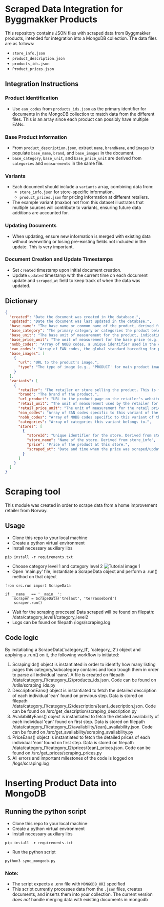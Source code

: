 # Scraped Data Integration for Byggmakker Products

This repository contains JSON files with scraped data from Byggmakker products, intended for integration into a MongoDB collection. The data files are as follows:

- `store_info.json`
- `product_description.json`
- `products_ids.json`
- `Product_prices.json`

## Integration Instructions

### Product Identification

- Use `ean_codes` from `products_ids.json` as the primary identifier for documents in the MongoDB collection to match data from the different files. This is an array since each product can possibly have multiple EANs.

### Base Product Information

- From `product_description.json`, extract `name`, `brandName`, and `images` to populate `base_name`, `brand`, and `base_images` in the document.
- `base_category`, `base_unit`, and `base_price_unit` are derived from `categories` and `measurements` in the same file.

### Variants

- Each document should include a `variants` array, combining data from:
  - `store_info.json` for store-specific information.
  - `product_prices.json` for pricing information at different retailers.
- The example variant (maxbo) not from this dataset illustrates that multiple sources will contribute to variants, ensuring future data additions are accounted for.

### Updating Documents

- When updating, ensure new information is merged with existing data without overwriting or losing pre-existing fields not included in the update. This is very important.

### Document Creation and Update Timestamps

- Set `created` timestamp upon initial document creation.
- Update `updated` timestamp with the current time on each document update and `scraped_at` field to keep track of when the data was updated.

## Dictionary

```json
{
  "created": "Date the document was created in the database.",
  "updated": "Date the document was last updated in the database.",
  "base_name": "The base name or common name of the product, derived from product descriptions.",
  "base_category": "The primary category or categories the product belongs to, indicating its general classification.",
  "base_unit": "The base unit of measurement for the product, indicating how it is sold or measured (e.g., 'Pakke').",
  "base_price_unit": "The unit of measurement for the base price (e.g., 'M2' for per square meter).",
  "nobb_codes": "Array of NOBB codes, a unique identifier used in the construction industry to identify products.",
  "ean_codes": "Array of EAN codes, the global standard barcoding for product identification.",
  "base_images": [
    {
      "url": "URL to the product's image.",
      "type": "The type of image (e.g., 'PRODUCT' for main product images)."
    }
  ],
  "variants": [
    {
      "retailer": "The retailer or store selling the product. This is fixed value, Byggmakker.",
      "brand": "The brand of the product.",
      "url_product": "URL to the product page on the retailer's website. Derived from products_ids",
      "retail_unit": "The unit of measurement used by the retailer for this product.",
      "retail_price_unit": "The unit of measurement for the retail price (e.g., 'M2').",
      "ean_codes": "Array of EAN codes specific to this variant of the product.",
      "nobb_codes": "Array of NOBB codes specific to this variant of the product.",
      "categories": "Array of categories this variant belongs to.",
      "stores": [
        {
          "storeId": "Unique identifier for the store. Derived from store_info or Prices",
          "store_name": "Name of the store. Derived from store_info",
          "price": "Price of the product at this store.",
          "scraped_at": "Date and time when the price was scraped/updated."
        }
      ]
    }
  ]
}
```

# Scraping tool

This module was created in order to scrape data from a home improvement retailer from Norway.

## Usage

- Clone this repo to your local machine
- Create a python virtual environment
- Install necessary auxiliary libs

```
pip install -r requirements.txt
```

- Choose category level 1 and category level 2
  ![Tutorial image 1](images/tuto_image.jpg)
- Open 'main.py' file, instantiate a ScrapeData object and perform a .run() method on that object

```
from src.run import ScrapeData

if __name__ == '__main__':
    scraper = ScrapeData('trelast', 'terrassebord')
    scraper.run()
```

- Wait for the scraping proccess! Data scraped will be found on filepath: /data/category_level1/category_level2
- Logs can be found on filepath /logs/scraping.log

## Code logic

By instatiating a ScrapeData('category_l1', 'category_l2') object and applying a .run() on it, the following workflow is initiated:

1. ScrapingIds() object is instantiated in order to identify how many listing pages this category/subcategory contains and loop trough them in order to parse all individual 'eans'. A file is created on filepath /data/category_l1/category_l2/products_ids.json. Code can be found on /utils/scraping_ids.py
2. DescriptionEans() object is instantiated to fetch the detailed description of each individual 'ean' found on previous step. Data is stored on filepath /data/category_l1/category_l2/description/{ean}\_description.json. Code can be found on /src/get_description/scraping_description.py
3. AvailabilityEans() object is instantiated to fetch the detailed availability of each individual 'ean' found on first step. Data is stored on filepath /data/category_l1/category_l2/availability/{ean}\_availability.json. Code can be found on /src/get_availability/scraping_availability.py
4. PriceEans() object is instantiated to fetch the detailed prices of each individual 'ean' found on first step. Data is stored on filepath /data/category_l1/category_l2/prices/{ean}\_prices.json. Code can be found on /src/get_prices/scraping_prices.py
5. All errors and important milestones of the code is logged on /logs/scraping.log

# Inserting Product Data into MongoDB

## Running the python script
- Clone this repo to your local machine
- Create a python virtual environment
- Install necessary auxiliary libs

```
pip install -r requirements.txt
```

- Run the python script
```
python3 sync_mongodb.py
```

### Note: 
- The script expects a .env file with `MONGODB_URI` specified
- This script currently processes data from the `.json` files, creates documents, and inserts them into your collection. The current version *does not* handle merging data with existing documents in mongodb

